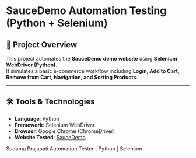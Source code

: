 # SauceDemo Automation Testing (Python + Selenium)

## 📌 Project Overview
This project automates the **SauceDemo demo website** using **Selenium WebDriver (Python)**.  
It simulates a basic e-commerce workflow including **Login, Add to Cart, Remove from Cart, Navigation, and Sorting Products**.

---

## 🛠 Tools & Technologies
- **Language**: Python  
- **Framework**: Selenium WebDriver  
- **Browser**: Google Chrome (ChromeDriver)  
- **Website Tested**: [SauceDemo](https://www.saucedemo.com/)  



Sudama Prajapati
Automation Tester | Python | Selenium
